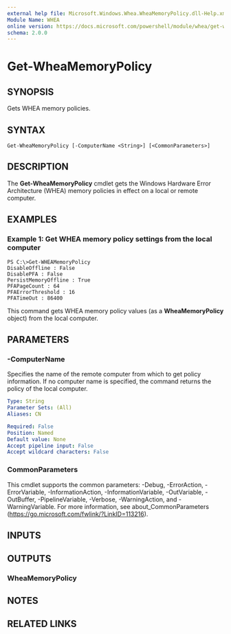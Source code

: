 ```yaml
---
external help file: Microsoft.Windows.Whea.WheaMemoryPolicy.dll-Help.xml
Module Name: WHEA
online version: https://docs.microsoft.com/powershell/module/whea/get-wheamemorypolicy?view=windowsserver2012-ps&wt.mc_id=ps-gethelp
schema: 2.0.0
---
```


# Get-WheaMemoryPolicy

## SYNOPSIS
Gets WHEA memory policies.

## SYNTAX

```
Get-WheaMemoryPolicy [-ComputerName <String>] [<CommonParameters>]
```

## DESCRIPTION
The **Get-WheaMemoryPolicy** cmdlet gets the Windows Hardware Error Architecture (WHEA) memory policies in effect on a local or remote computer.

## EXAMPLES

### Example 1: Get WHEA memory policy settings from the local computer
```
PS C:\>Get-WHEAMemoryPolicy
DisableOffline : False 
DisablePFA : False 
PersistMemoryOffline : True 
PFAPageCount : 64 
PFAErrorThreshold : 16 
PFATimeOut : 86400
```

This command gets WHEA memory policy values (as a **WheaMemoryPolicy** object) from the local computer.

## PARAMETERS

### -ComputerName
Specifies the name of the remote computer from which to get policy information.
If no computer name is specified, the command returns the policy of the local computer.

```yaml
Type: String
Parameter Sets: (All)
Aliases: CN

Required: False
Position: Named
Default value: None
Accept pipeline input: False
Accept wildcard characters: False
```

### CommonParameters
This cmdlet supports the common parameters: -Debug, -ErrorAction, -ErrorVariable, -InformationAction, -InformationVariable, -OutVariable, -OutBuffer, -PipelineVariable, -Verbose, -WarningAction, and -WarningVariable. For more information, see about_CommonParameters (https://go.microsoft.com/fwlink/?LinkID=113216).

## INPUTS

## OUTPUTS

### WheaMemoryPolicy

## NOTES

## RELATED LINKS

